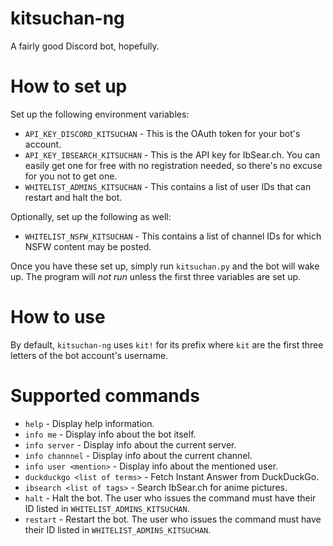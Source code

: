 # kitsuchan-ng
A fairly good Discord bot, hopefully.

# How to set up
Set up the following environment variables:

* `API_KEY_DISCORD_KITSUCHAN` - This is the OAuth token for your bot's account.
* `API_KEY_IBSEARCH_KITSUCHAN` - This is the API key for IbSear.ch. You can easily get one for
  free with no registration needed, so there's no excuse for you not to get one.
* `WHITELIST_ADMINS_KITSUCHAN` - This contains a list of user IDs that can restart and halt the bot.

Optionally, set up the following as well:

* `WHITELIST_NSFW_KITSUCHAN` - This contains a list of channel IDs for which NSFW content may be
  posted.

Once you have these set up, simply run `kitsuchan.py` and the bot will wake up. The program will
*not run* unless the first three variables are set up.

# How to use
By default, `kitsuchan-ng` uses `kit!` for its prefix where `kit` are the first three letters of
the bot account's username.

# Supported commands

* `help` - Display help information.
* `info me` - Display info about the bot itself.
* `info server` - Display info about the current server.
* `info channnel` - Display info about the current channel.
* `info user <mention>` - Display info about the mentioned user.
* `duckduckgo <list of terms>` - Fetch Instant Answer from DuckDuckGo.
* `ibsearch <list of tags>` - Search IbSear.ch for anime pictures.
* `halt` - Halt the bot. The user who issues the command must have their ID listed in
  `WHITELIST_ADMINS_KITSUCHAN`.
* `restart` - Restart the bot. The user who issues the command must have their ID listed in
  `WHITELIST_ADMINS_KITSUCHAN`.
